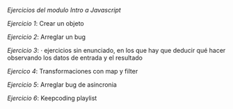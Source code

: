 *Ejercicios del modulo Intro a Javascript*

*Ejercicio 1*: Crear un objeto

*Ejercicio 2*: Arreglar un bug

*Ejercicio 3*: · ejercicios sin enunciado, en los que hay que 
deducir qué hacer observando los datos de entrada y el resultado

*Ejercico 4*: Transformaciones con map y filter

*Ejercicio 5*: Arreglar bug de asincronia

*Ejercicio 6*: Keepcoding playlist

